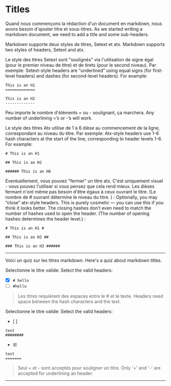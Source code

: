 # Titles

Quand nous commençons la rédaction d'un document en markdown, nous avons besoin d'ajouter titre et sous-titres.
As we started writing a markdown document, we need to add a title and some sub-headers.

Markdown supporte deux styles de titres, Setext et atx.
Markdown supports two styles of headers, Setext and atx.

Le style des titres Setext sont "soulignés" via l'utilisation de signe égal (pour le premier niveau de titre) et de tirets (pour le second niveau). Par exemple:
Setext-style headers are “underlined” using equal signs (for first-level headers) and dashes (for second-level headers). For example:

```
This is an H1
=============

This is an H2
-------------
```

Peu importe le nombre d'éléments = ou - soulignant, ça marchera.
Any number of underlining =’s or -’s will work.

Le style des titres Atx utilise de 1 à 6 dièse au commencement de la ligne, correspondant au niveau du titre. Par exemple:
Atx-style headers use 1-6 hash characters at the start of the line, corresponding to header levels 1-6. For example:

```
# This is an H1

## This is an H2

###### This is an H6
```

Eventuellement, vous pouvez "fermer" un titre atx. C'est uniquement visuel - vous pouvez l'utiliser si vous pensez que cela rend mieux. Les dièses fermant n'ont même pas besoin d'être égaux à ceux ouvrant le titre. (Le nombre de # ouvrant détermine le niveau du titre. ) :
Optionally, you may “close” atx-style headers. This is purely cosmetic — you can use this if you think it looks better. The closing hashes don’t even need to match the number of hashes used to open the header. (The number of opening hashes determines the header level.) :

```
# This is an H1 #

## This is an H2 ##

### This is an H3 ######
```


---

Voici un quiz sur les titres markdown.
Here's a quiz about markdown titles.

Selectionne le titre valide:
Select the valid headers:
- [x] `# hello`
- [ ] `#hello`

> Les titres requièrent des espaces entre le # et le texte.
> Headers need space between the hash characters and the text.

Selectionne le titre valide:
Select the valid headers:
- [ ]  
```
test
########
```
- [x]   
```
test
=======
```

> Seul = et - sont acceptés pour souligner un titre.
> Only '=' and '-' are accepted for underlining an header.

---
